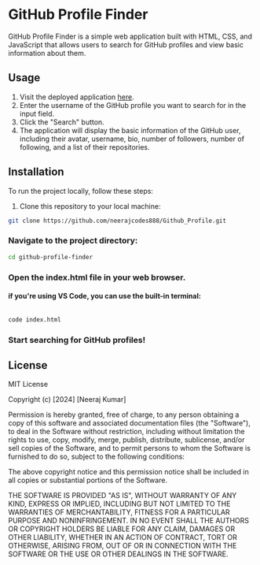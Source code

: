 
# GitHub Profile Finder

GitHub Profile Finder is a simple web application built with HTML, CSS, and JavaScript that allows users to search for GitHub profiles and view basic information about them.

## Usage

1. Visit the deployed application [here](link_to_your_deployed_application).
2. Enter the username of the GitHub profile you want to search for in the input field.
3. Click the "Search" button.
4. The application will display the basic information of the GitHub user, including their avatar, username, bio, number of followers, number of following, and a list of their repositories.

## Installation

To run the project locally, follow these steps:

1. Clone this repository to your local machine:

```bash
git clone https://github.com/neerajcodes888/Github_Profile.git
```
### Navigate to the project directory:

```bash
cd github-profile-finder
```
### Open the index.html file in your web browser.

#### if you're using VS Code, you can use the built-in terminal: 
```bash

code index.html
```

### Start searching for GitHub profiles!





## License

MIT License

Copyright (c) [2024] [Neeraj Kumar]

Permission is hereby granted, free of charge, to any person obtaining a copy
of this software and associated documentation files (the "Software"), to deal
in the Software without restriction, including without limitation the rights
to use, copy, modify, merge, publish, distribute, sublicense, and/or sell
copies of the Software, and to permit persons to whom the Software is
furnished to do so, subject to the following conditions:

The above copyright notice and this permission notice shall be included in all
copies or substantial portions of the Software.

THE SOFTWARE IS PROVIDED "AS IS", WITHOUT WARRANTY OF ANY KIND, EXPRESS OR
IMPLIED, INCLUDING BUT NOT LIMITED TO THE WARRANTIES OF MERCHANTABILITY,
FITNESS FOR A PARTICULAR PURPOSE AND NONINFRINGEMENT. IN NO EVENT SHALL THE
AUTHORS OR COPYRIGHT HOLDERS BE LIABLE FOR ANY CLAIM, DAMAGES OR OTHER
LIABILITY, WHETHER IN AN ACTION OF CONTRACT, TORT OR OTHERWISE, ARISING FROM,
OUT OF OR IN CONNECTION WITH THE SOFTWARE OR THE USE OR OTHER DEALINGS IN THE
SOFTWARE.

